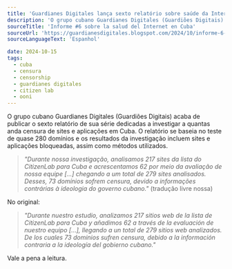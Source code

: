 ```yaml
---
title: 'Guardianes Digitales lança sexto relatório sobre saúde da Internet em Cuba'
description: 'O grupo cubano Guardianes Digitales (Guardiões Digitais) acaba de publicar o sexto relatório de sua série dedicadas a investigar a quantas anda censura de sites e aplicações em Cuba.'
sourceTitle: 'Informe #6 sobre la salud del Internet en Cuba'
sourceUrl: 'https://guardianesdigitales.blogspot.com/2024/10/informe-6-sobre-la-salud-del-internet.html'
sourceLanguageText: 'Espanhol'

date: 2024-10-15
tags:
  - cuba
  - censura
  - censorship
  - guardianes digitales
  - citizen lab
  - ooni
---
```


O grupo cubano Guardianes Digitales (Guardiões Digitais) acaba de publicar o sexto relatório de sua série dedicadas a investigar a quantas anda censura de sites e aplicações em Cuba. O relatório se baseia no teste de quase 280 domínios e os resultados da investigação incluem sites e aplicações bloqueadas, assim como métodos utilizados.

> _"Durante nossa investigação, analisamos 217 sites da lista do CitizenLab para Cuba e acrescentamos 62 por meio da avaliação de nossa equipe [...] chegando a um total de 279 sites analisados. Desses, 73 domínios sofrem censura, devido a informações contrárias à ideologia do governo cubano."_
> (tradução livre nossa)

No original:

> _"Durante nuestro estudio, analizamos 217 sitios web de la lista de CitizenLab para Cuba y añadimos 62 a través de la evaluación de nuestro equipo [...], llegando a un total de 279 sitios web analizados. De los cuales 73 dominios sufren censura, debido a la información contraria a la ideología del gobierno cubano."_

Vale a pena a leitura.

